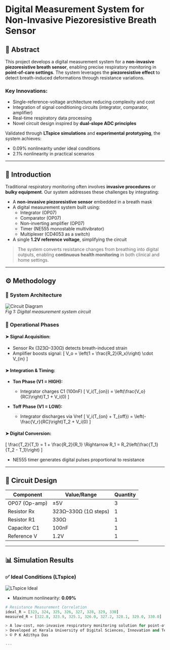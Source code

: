 # Digital Measurement System for Non-Invasive Piezoresistive Breath Sensor




## 📌 Abstract

This project develops a digital measurement system for a **non-invasive piezoresistive breath sensor**, enabling precise respiratory monitoring in **point-of-care settings**. The system leverages the **piezoresistive effect** to detect breath-induced deformations through resistance variations.

### Key Innovations:
- Single-reference-voltage architecture reducing complexity and cost  
- Integration of signal conditioning circuits (integrator, comparator, amplifier)  
- Real-time respiratory data processing  
- Novel circuit design inspired by **dual-slope ADC principles**

Validated through **LTspice simulations** and **experimental prototyping**, the system achieves:
- 0.09% nonlinearity under ideal conditions
- 2.1% nonlinearity in practical scenarios

---

## 🧠 Introduction

Traditional respiratory monitoring often involves **invasive procedures** or **bulky equipment**. Our system addresses these challenges by integrating:

- A **non-invasive piezoresistive sensor** embedded in a breath mask
- A digital measurement system built using:
  - Integrator (OP07)
  - Comparator (OP07)
  - Non-inverting amplifier (OP07)
  - Timer (NE555 monostable multivibrator)
  - Multiplexer (CD4053 as a switch)
- A single **1.2V reference voltage**, simplifying the circuit

> The system converts resistance changes from breathing into digital outputs, enabling **continuous health monitoring** in both clinical and home settings.

---

## ⚙️ Methodology

### 📐 System Architecture

![Circuit Diagram](https://via.placeholder.com/600x300?text=Circuit+Diagram+Fig.1)  
*Fig 1: Digital measurement system circuit*

### 🔄 Operational Phases

#### ➤ Signal Acquisition:
- Sensor Rx (323Ω–330Ω) detects breath-induced strain
- Amplifier boosts signal:
  \[
  V_o = \left(1 + \frac{R_2}{R_x}\right) \cdot V_{in}
  \]

#### ➤ Integration & Timing:
- **Ton Phase (V1 = HIGH):**
  - Integrator charges C1 (100nF)
  \[
  V_i(T_{on}) = \left(\frac{V_o}{RC}\right)T_1 + V_i(0)
  \]

- **Toff Phase (V1 = LOW):**
  - Integrator discharges via Vref
  \[
  V_i(T_{on} + T_{off}) = \left(-\frac{V_r}{RC}\right)T_2 + V_i(0)
  \]

#### ➤ Digital Conversion:
\[
\frac{T_2}{T_1} = 1 + \frac{R_2}{R_1} \Rightarrow R_1 = R_2\left(\frac{T_1}{T_2 - T_1}\right)
\]

- NE555 timer generates digital pulses proportional to resistance

---

## 🔧 Circuit Design

| **Component** | **Value/Range**         | **Quantity** |
|---------------|--------------------------|--------------|
| OP07 (Op-amp) | ±5V                     | 3            |
| Resistor Rx   | 323Ω–330Ω (1Ω steps)     | 1            |
| Resistor R1   | 330Ω                    | 1            |
| Capacitor C1  | 100nF                   | 1            |
| Reference V   | 1.2V                    | 1            |

---

## 📊 Simulation Results

### ✅ Ideal Conditions (LTspice)

![LTspice Ideal](https://via.placeholder.com/400x200?text=Fig+3+%26+4+-+LTspice+Results)

- Maximum nonlinearity: **0.09%**

```python
# Resistance Measurement Correlation
ideal_R = [323, 324, 325, 326, 327, 328, 329, 330]
measured_R = [322.8, 323.9, 325.1, 326.0, 327.2, 328.1, 329.0, 330.0]

> A low-cost, non-invasive respiratory monitoring solution for point-of-care applications  
> Developed at Kerala University of Digital Sciences, Innovation and Technology  
> © P K Adithya Das

---

